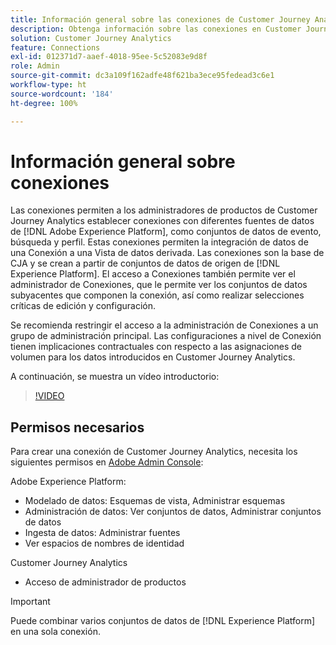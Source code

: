 ```yaml
---
title: Información general sobre las conexiones de Customer Journey Analytics
description: Obtenga información sobre las conexiones en Customer Journey Analytics.
solution: Customer Journey Analytics
feature: Connections
exl-id: 012371d7-aaef-4018-95ee-5c52083e9d8f
role: Admin
source-git-commit: dc3a109f162adfe48f621ba3ece95fedead3c6e1
workflow-type: ht
source-wordcount: '184'
ht-degree: 100%

---
```


# Información general sobre conexiones

Las conexiones permiten a los administradores de productos de Customer Journey Analytics establecer conexiones con diferentes fuentes de datos de [!DNL Adobe Experience Platform], como conjuntos de datos de evento, búsqueda y perfil. Estas conexiones permiten la integración de datos de una Conexión a una Vista de datos derivada. Las conexiones son la base de CJA y se crean a partir de conjuntos de datos de origen de [!DNL Experience Platform]. El acceso a Conexiones también permite ver el administrador de Conexiones, que le permite ver los conjuntos de datos subyacentes que componen la conexión, así como realizar selecciones críticas de edición y configuración.

Se recomienda restringir el acceso a la administración de Conexiones a un grupo de administración principal. Las configuraciones a nivel de Conexión tienen implicaciones contractuales con respecto a las asignaciones de volumen para los datos introducidos en Customer Journey Analytics.

A continuación, se muestra un vídeo introductorio:

>[!VIDEO](https://video.tv.adobe.com/v/35111/?quality=12&learn=on)

## Permisos necesarios

Para crear una conexión de Customer Journey Analytics, necesita los siguientes permisos en [Adobe Admin Console](https://helpx.adobe.com/es/enterprise/admin-guide.html/enterprise/using/manage-permissions-and-roles.ug.html):

Adobe Experience Platform:
* Modelado de datos: Esquemas de vista, Administrar esquemas
* Administración de datos: Ver conjuntos de datos, Administrar conjuntos de datos
* Ingesta de datos: Administrar fuentes
* Ver espacios de nombres de identidad

Customer Journey Analytics
* Acceso de administrador de productos

>[!IMPORTANT]
>
>Puede combinar varios conjuntos de datos de [!DNL Experience Platform] en una sola conexión.
